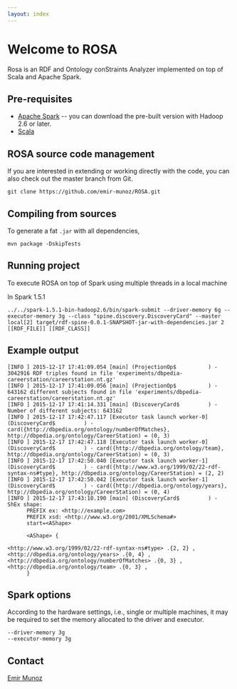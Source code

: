 ```yaml
---
layout: index
---
```


# Welcome to ROSA

Rosa is an RDF and Ontology conStraints Analyzer implemented on top of Scala and Apache Spark.

## Pre-requisites

- [Apache Spark](http://spark.apache.org/) -- you can download the pre-built version with Hadoop 2.6 or later.
- [Scala](http://www.scala-lang.org/)

## ROSA source code management

If you are interested in extending or working directly with the code, you can also check out the master branch from Git.

```
git clone https://github.com/emir-munoz/ROSA.git
```

## Compiling from sources

To generate a fat `.jar` with all dependencies,

```
mvn package -DskipTests
```

## Running project

To execute ROSA on top of Spark using multiple threads in a local machine

In Spark 1.5.1

```
../../spark-1.5.1-bin-hadoop2.6/bin/spark-submit --driver-memory 6g --executor-memory 3g --class "spine.discovery.DiscoveryCard" --master local[2] target/rdf-spine-0.0.1-SNAPSHOT-jar-with-dependencies.jar 2 [[RDF_FILE]] [[RDF_CLASS]]
```

## Example output

```
[INFO ] 2015-12-17 17:41:09.054 [main] (ProjectionOp$          ) - 3042916 RDF triples found in file 'experiments/dbpedia-careerstation/careerstation.nt.gz'
[INFO ] 2015-12-17 17:41:09.056 [main] (ProjectionOp$          ) - 643162 different subjects found in file 'experiments/dbpedia-careerstation/careerstation.nt.gz'
[INFO ] 2015-12-17 17:41:14.331 [main] (DiscoveryCard$         ) - Number of different subjects: 643162
[INFO ] 2015-12-17 17:42:47.117 [Executor task launch worker-0] (DiscoveryCard$         ) - card({http://dbpedia.org/ontology/numberOfMatches}, http://dbpedia.org/ontology/CareerStation) = (0, 3)
[INFO ] 2015-12-17 17:42:47.118 [Executor task launch worker-0] (DiscoveryCard$         ) - card({http://dbpedia.org/ontology/team}, http://dbpedia.org/ontology/CareerStation) = (0, 3)
[INFO ] 2015-12-17 17:42:50.040 [Executor task launch worker-1] (DiscoveryCard$         ) - card({http://www.w3.org/1999/02/22-rdf-syntax-ns#type}, http://dbpedia.org/ontology/CareerStation) = (2, 2)
[INFO ] 2015-12-17 17:42:50.042 [Executor task launch worker-1] (DiscoveryCard$         ) - card({http://dbpedia.org/ontology/years}, http://dbpedia.org/ontology/CareerStation) = (0, 4)
[INFO ] 2015-12-17 17:43:10.190 [main] (DiscoveryCard$         ) - ShEx shape: 
      PREFIX ex: <http://example.com>
      PREFIX xsd: <http://www.w3.org/2001/XMLSchema#>
      start=<AShape>

      <AShape> {
        
<http://www.w3.org/1999/02/22-rdf-syntax-ns#type> .{2, 2} ,
<http://dbpedia.org/ontology/years> .{0, 4} ,
<http://dbpedia.org/ontology/numberOfMatches> .{0, 3} ,
<http://dbpedia.org/ontology/team> .{0, 3} ,
      }
```

## Spark options

According to the hardware settings, i.e., single or multiple machines, it may be required to set the memory allocated to the driver and executor.

```
--driver-memory 3g
--executor-memory 3g
```

## Contact

[Emir Munoz](http://emunoz.org)
